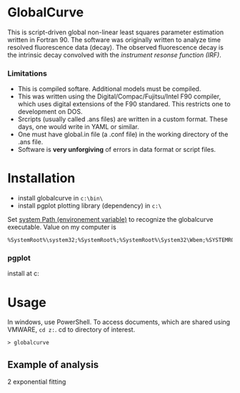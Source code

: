 GlobalCurve
===========

This is script-driven global non-linear least squares parameter estimation written in Fortran 90. The software was originally written to analyze time resolved fluorescence data (decay). The observed fluorescence decay is the intrinsic decay convolved with the *instrument resonse function (IRF)*. 

### Limitations ###
- This is compiled softare. Additional models must be compiled. 
- This was written using the Digital/Compac/Fujitsu/Intel F90 compiler, which uses digital extensions of the F90 standared. This restricts one to development on DOS.
- Srcripts (usually called .ans files) are written in a custom format. These days, one would write in YAML or similar.
- One must have global.in file (a .conf file) in the working directory of the .ans file. 
- Software is **very unforgiving** of errors in data format or script files.



Installation
============
- install globalcurve in ``c:\bin\``
- install pgplot plotting library (dependency) in ``c:\``

Set [system Path (environement variable)](http://www.computerhope.com/issues/ch000549.htm) to recognize the globalcurve executable. Value on my computer is 
```
%SystemRoot%\system32;%SystemRoot%;%SystemRoot%\System32\Wbem;%SYSTEMROOT%\System32\WindowsPowerShell\v1.0\;C:\bin\GlobalCurve
```


### pgplot
install at c:


Usage
=====

In windows, use PowerShell. To access documents, which are shared using VMWARE, `cd z:`. cd to directory of interest. 

```
> globalcurve
```


## Example of analysis

2 exponential fitting
